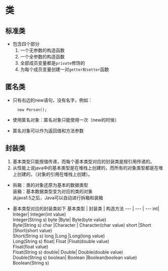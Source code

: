 # 类
## 标准类
- 包含四个部分
  1. 一个无参数的构造函数
  2. 一个全参数的构造函数 
  3. 全部成员变量都是`private`修饰的
  4. 为每个成员变量创建一对`getter和setter`函数

## 匿名类
- 只有右边的new语句，没有名字，例如：
  ```
    new Person();
  ```
- 使用匿名对象：匿名对象只能使用一次（new的时侯）

- 匿名对象可以作为返回值和方法参数

## 封装类
  1. 基本类型只能按值传递，而每个基本类型对应的封装类是按引用传递的。
  2. 从性能上说java中的基本类型是在堆栈上创建的，而所有的对象类型都是在堆上创建的，（对象的引用在堆栈上创建）。


- 拆箱：类的对象还原为基本的数据类型<br>
  装箱：基本数据类型变为对应的类的对象<br>
  从java1.5之后，Java可以自动进行拆箱和装箱

- 基本类型对应的封装类如下
  基本类型 | 封装类 | 构造方法
  --- | --- | ---
   int|	Integer|	Integer(int value)<br>Integer(String s)
   byte	|Byte|	Byte(byte value)<br>	Byte(String s)
  char	|Character	|           Character(char value)
  short	|Short	|Short(short value)<br>	Short(String s)
  long	|Long	|Long(long value)<br>	Long(String s)
  float|	Float	|Float(double value)<br>	Float(float value)<br>	Float(String s)
  double|	Double|	Double(double value)<br>	Double(String s)
  boolean|	Boolean	|Boolean(boolean value)	<br>Boolean(String s)

  